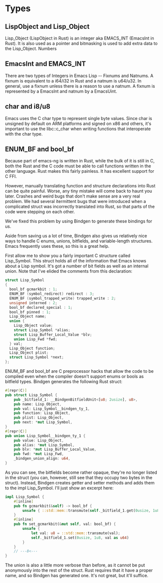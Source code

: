 # Types

## LispObject and Lisp_Object

Lisp_Object (LispObject in Rust) is an integer aka EMACS_INT (EmacsInt
in Rust). It is also used as a pointer and bitmasking is used to add
extra data to the Lisp_Object.  Numbers

## EmacsInt and EMACS_INT

There are two types of Integers in Emacs Lisp -- Fixnums and
Natnums. A fixnum is equivalent to a i64/i32 in Rust and a natnum is
u64/u32. In general, use a fixnum unless there is a reason to use a
natnum. A fixnum is represented by a EmacsInt and natnum by a
EmacsUint.

## char and i8/u8

Emacs uses the C char type to represent single byte values. Since char
is unsigned by default on ARM platforms and signed on x86 and others,
it's important to use the libc::c_char when writing functions that
interoperate with the char type.

## ENUM_BF and bool_bf

Because part of emacs-ng is written in Rust, while the bulk of it is
still in C, both the Rust and the C code must be able to call
functions written in the other language. Rust makes this fairly
painless. It has excellent support for C FFI.

However, manually translating function and structure declarations into
Rust can be quite painful. Worse, any tiny mistake will come back to
haunt you later. Crashes and weird bugs that don't make sense are a
very real problem. We had several itermittent bugs that were
introduced when a complicated struct was incorrectly translated into
Rust, so that parts of the code were stepping on each other.

We've fixed this problem by using Bindgen to generate these bindings
for us.

Aside from saving us a lot of time, Bindgen also gives us relatively
nice ways to handle C enums, unions, bitfields, and variable-length
structures. Emacs frequently uses these, so this is a great help.

First allow me to show you a fairly important C structure called
Lisp_Symbol. This struct holds all of the information that Emacs knows
about a Lisp symbol. It's got a number of bit fields as well as an
internal union. Note that I've elided the comments from this
declaration:

```C
struct Lisp_Symbol
{
  bool_bf gcmarkbit : 1;
  ENUM_BF (symbol_redirect) redirect : 3;
  ENUM_BF (symbol_trapped_write) trapped_write : 2;
  unsigned interned : 2;
  bool_bf declared_special : 1;
  bool_bf pinned : 1;
  Lisp_Object name;
  union {
    Lisp_Object value;
    struct Lisp_Symbol *alias;
    struct Lisp_Buffer_Local_Value *blv;
    union Lisp_Fwd *fwd;
  } val;
  Lisp_Object function;
  Lisp_Object plist;
  struct Lisp_Symbol *next;
};
```

ENUM_BF and bool_bf are C preprocessor hacks that allow the code to be
compiled even when the compiler doesn't support enums or bools as
bitfield types. Bindgen generates the following Rust struct:

```rust
#[repr(C)]
pub struct Lisp_Symbol {
    pub _bitfield_1: __BindgenBitfieldUnit<[u8; 2usize], u8>,
    pub name: Lisp_Object,
    pub val: Lisp_Symbol__bindgen_ty_1,
    pub function: Lisp_Object,
    pub plist: Lisp_Object,
    pub next: *mut Lisp_Symbol,
}
#[repr(C)]
pub union Lisp_Symbol__bindgen_ty_1 {
    pub value: Lisp_Object,
    pub alias: *mut Lisp_Symbol,
    pub blv: *mut Lisp_Buffer_Local_Value,
    pub fwd: *mut Lisp_Fwd,
    _bindgen_union_align: u64,
}
```

As you can see, the bitfields become rather opaque, they're no longer
listed in the struct (you can, however, still see that they occupy two
bytes in the struct). Instead, Bindgen creates getter and setter
methods and adds them to the impl Lisp_Symbol. I'll just show an
excerpt here:

```rust
impl Lisp_Symbol {
    #[inline]
    pub fn gcmarkbit(&self) -> bool_bf {
        unsafe { ::std::mem::transmute(self._bitfield_1.get(0usize, 1u8) as u8) }
    }
    #[inline]
    pub fn set_gcmarkbit(&mut self, val: bool_bf) {
        unsafe {
            let val: u8 = ::std::mem::transmute(val);
            self._bitfield_1.set(0usize, 1u8, val as u64)
        }
    }
    // ---8<---
}
```

The union is also a little more verbose than before, as it cannot be
put anonymously into the rest of the struct. Rust requires that it
have a proper name, and so Bindgen has generated one. It's not great,
but it'll suffice.
